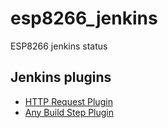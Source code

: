 # esp8266_jenkins
ESP8266 jenkins status

## Jenkins plugins
 * [HTTP Request Plugin](https://wiki.jenkins-ci.org/display/JENKINS/HTTP+Request+Plugin)
 * [Any Build Step Plugin](https://wiki.jenkins-ci.org/display/JENKINS/Any+Build+Step+Plugin)
